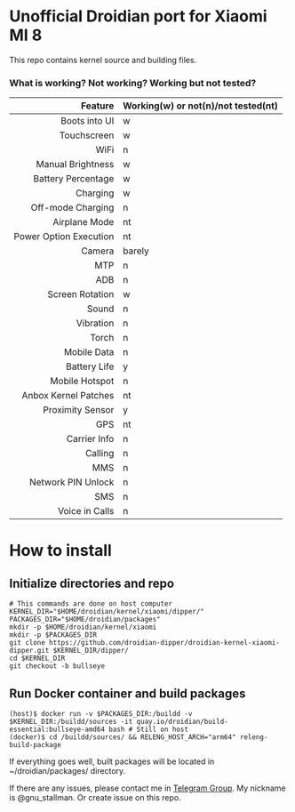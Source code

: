 # Unofficial Droidian port for Xiaomi MI 8

This repo contains kernel source and building files. 

### What is working? Not working? Working but not tested?
Feature   | Working(w) or not(n)/not tested(nt)
---------:|:-----------------
Boots into UI | w
Touchscreen | w
WiFi | n
Manual Brightness | w
Battery Percentage | w
Charging | w
Off-mode Charging | n
Airplane Mode | nt
Power Option Execution | nt
Camera | barely
MTP | n
ADB | n
Screen Rotation | w
Sound | n
Vibration | n
Torch | n
Mobile Data | n
Battery Life | y
Mobile Hotspot | n
Anbox Kernel Patches | nt
Proximity Sensor | y
GPS | nt
Carrier Info | n
Calling | n
MMS | n
Network PIN Unlock | n
SMS | n
Voice in Calls | n



How to install
===
Initialize directories and repo
---
``` 
# This commands are done on host computer
KERNEL_DIR="$HOME/droidian/kernel/xiaomi/dipper/"
PACKAGES_DIR="$HOME/droidian/packages"
mkdir -p $HOME/droidian/kernel/xiaomi
mkdir -p $PACKAGES_DIR
git clone https://github.com/droidian-dipper/droidian-kernel-xiaomi-dipper.git $KERNEL_DIR/dipper/
cd $KERNEL_DIR
git checkout -b bullseye
```

Run Docker container and build packages
---
```
(host)$ docker run -v $PACKAGES_DIR:/buildd -v $KERNEL_DIR:/buildd/sources -it quay.io/droidian/build-essential:bullseye-amd64 bash # Still on host
(docker)$ cd /buildd/sources/ && RELENG_HOST_ARCH="arm64" releng-build-package
```
If everything goes well, built packages will be located in ~/droidian/packages/ directory.

If there are any issues, please contact me in [Telegram Group](https://t.me/DroidianLinux). My nickname is @gnu_stallman. Or create issue on this repo.
